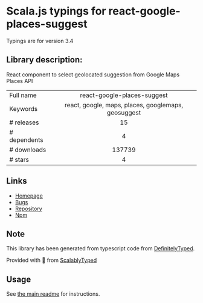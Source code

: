 
# Scala.js typings for react-google-places-suggest

Typings are for version 3.4

## Library description:
React component to select geolocated suggestion from Google Maps Places API

|                    |                 |
| ------------------ | :-------------: |
| Full name          | react-google-places-suggest |
| Keywords           | react, google, maps, places, googlemaps, geosuggest |
| # releases         | 15 |
| # dependents       | 4 |
| # downloads        | 137739 |
| # stars            | 4 |

## Links
- [Homepage](https://github.com/xuopled/react-google-places-suggest#readme)
- [Bugs](https://github.com/xuopled/react-google-places-suggest/issues)
- [Repository](https://github.com/xuopled/react-google-places-suggest)
- [Npm](https://www.npmjs.com/package/react-google-places-suggest)
    


## Note
This library has been generated from typescript code from [DefinitelyTyped](https://definitelytyped.org).

Provided with :purple_heart: from [ScalablyTyped](https://github.com/oyvindberg/ScalablyTyped)

## Usage
See [the main readme](../../readme.md) for instructions.


